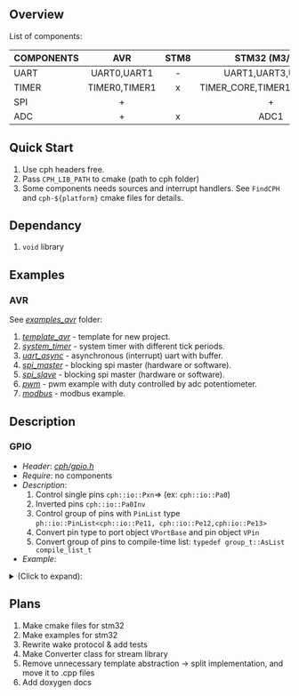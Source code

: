 ## Overview

List of components:

| COMPONENTS | AVR | STM8 |STM32 (M3/M4) | WIN32 | 
| :----------- | :------: | :------------: | :-----------: |  :-----------: | 
| UART | UART0,UART1 | - | UART1,UART3,UART4 | x|
|TIMER| TIMER0,TIMER1 | x |TIMER_CORE,TIMER1,TIMER_RTC| TIMER_CORE|
| SPI | + |  | + | x|
| ADC | + | x | ADC1 | x|


## Quick Start

1. Use cph headers free.
2. Pass `CPH_LIB_PATH` to cmake (path to cph folder)
2. Some components needs sources and interrupt handlers. See `FindCPH` and `cph-${platform}` cmake files for details.  

## Dependancy
1. `void` library

## Examples
### AVR
See [*examples_avr*](/examples_avr/) folder:
1. [*template_avr*](/examples_avr/template_avr/template_avr.cpp) - template for new project.
5. [*system_timer*](/examples_avr/system_timer/system_timer.cpp) - system timer with different tick periods.
2. [*uart_async*](/examples_avr/uart_async/uart_async.cpp) - asynchronous (interrupt) uart with buffer.
3. [*spi_master*](/examples_avr/spi_master/spi_master.cpp) - blocking spi master (hardware or software).
4. [*spi_slave*](/examples_avr/spi_slave/spi_slave.cpp) - blocking spi master (hardware or software).
5. [*pwm*](/examples_avr/pwm/pwm.cpp) - pwm example with duty controlled by adc potentiometer.
5. [*modbus*](/examples_avr/modbus/modbus.cpp) - modbus example.

## Description
 
### GPIO
* _Header_: [*cph/gpio.h*](/cph/gpio.h) 
* _Require_: no components
* _Description_: 
    1. Control single pins `cph::io::Pxn`=> (ex: `cph::io::Pa0`)
    2. Inverted pins `cph::io::Pa0Inv`
    2. Control group of pins with `PinList` type `ph::io::PinList<cph::io::Pe11, cph::io::Pe12,cph:io::Pe13>`
    3. Convert pin type to port object `VPortBase` and pin object `VPin`
    4. Convert group of pins to  compile-time list: `typedef group_t::AsList compile_list_t`
*  _Example_:
<details> 
<summary> (Click to expand):</summary>
```c++
    //Control single pin
    typedef cph::io::Pe11 Led;
	Led::Port::Enable();
	Led::SetConfiguration(Led::Port::Out);
	Led::SetSpeed(Led::Speed::Slow);
	Led::Set();
```
```c++
	//Control group of pins
	typedef cph::io::PinList<cph::io::Pe11, cph::io::Pe12,cph:io::Pe13> group;
	group::SetConfiguration(group::Out);
	group::Write<0x11>();
```
```c++
//Create compile-time list with static check of uniqueness
typedef cph::io::PinList<cph::io::Pe11, cph::io::Pe12,cph::io::Pe13>::AsList pinlist_t
auto predicate2 = [] (auto element,auto tail) {
		typedef decltype (element) firstPin;
		auto comparer = [](auto element2){
			typedef decltype(element2) secondPin;
			return firstPin::Number==secondPin::Number;
		};
		return vd::find(tail,comparer);
	};
VOID_STATIC_ASSERT(vd::foreach(pinlist_t{},predicate2)==false);
```
</details>


## Plans
1. Make cmake files for stm32
2. Make examples for stm32
3. Rewrite wake protocol & add tests
4. Make Converter class for stream library
5. Remove unnecessary template abstraction -> split implementation, and move it to .cpp files
6. Add doxygen docs